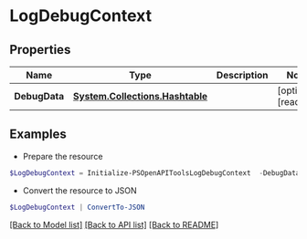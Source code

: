 # LogDebugContext
## Properties

Name | Type | Description | Notes
------------ | ------------- | ------------- | -------------
**DebugData** | [**System.Collections.Hashtable**](SystemCollectionsHashtable.md) |  | [optional] [readonly] 

## Examples

- Prepare the resource
```powershell
$LogDebugContext = Initialize-PSOpenAPIToolsLogDebugContext  -DebugData null
```

- Convert the resource to JSON
```powershell
$LogDebugContext | ConvertTo-JSON
```

[[Back to Model list]](../README.md#documentation-for-models) [[Back to API list]](../README.md#documentation-for-api-endpoints) [[Back to README]](../README.md)


